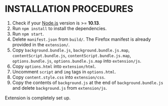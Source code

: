 # INSTALLATION PROCEDURES

1. Check if your [Node.js](https://nodejs.org/) version is >= **10.13**.
2. Run `npm install` to install the dependencies.
3. Run `npm start`.
4. Delete `manifest.json` from `build/`. The Firefox manifest is already provided in the `extension/`.
5. Copy `background.bundle.js`, `background.bundle.js.map`, `contentScript.bundle.js`, `contentScript.bundle.js.map`, `options.bundle.js`, `options.bundle.js.map` into `extension/js`.
6. Copy `options.html` into `extension/html`.
7. Uncomment `script` and `img` tags in `options.html`.
8. Copy `content.style.css` into `extension/css`.
9. Copy the contents of `background.js` at the end of `background.bundle.js` and delete `background.js` from `extension/js`.

Extension is completely set up.